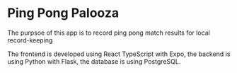 # Ping Pong Palooza
The purpsoe of this app is to record ping pong match results for local record-keeping

The frontend is developed using React TypeScript with Expo, the backend is using Python with Flask, the database is using PostgreSQL.